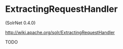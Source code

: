# ExtractingRequestHandler #

(SolrNet 0.4.0)

http://wiki.apache.org/solr/ExtractingRequestHandler

TODO